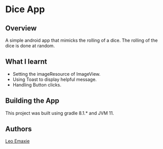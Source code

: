 # Dice App 

## Overview
A simple android app that mimicks the rolling of a dice. The rolling of the dice is done at random.

## What I learnt
* Setting the imageResource of ImageView.
* Using Toast to display helpful message.
* Handling Button clicks.

## Building the App
This project was built using gradle 8.1.* and JVM 11.

## Authors
[Leo Emaxie](https://github.com/leoemaxie)